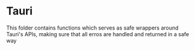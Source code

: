 # Tauri
This folder contains functions which serves as safe wrappers around Tauri's APIs, making sure that all erros are handled and returned in a safe way

